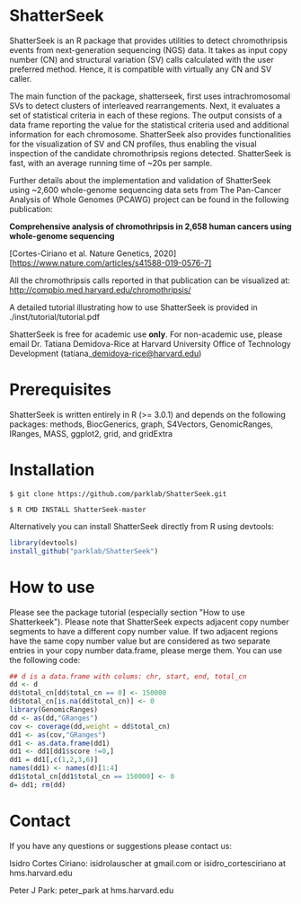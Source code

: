 # ShatterSeek 

ShatterSeek is an R package that provides utilities to detect chromothripsis events from 
next-generation sequencing (NGS) data.
It takes as input copy number (CN) and structural variation (SV) calls calculated
with the user preferred method. 
Hence, it is compatible with virtually any CN and SV caller.

The main function of the package, shatterseek,
first uses intrachromosomal SVs to detect clusters of interleaved
rearrangements.
Next, it evaluates a set of statistical criteria in each of these regions.
The output consists of a data frame reporting the value for the statistical criteria used 
and additional information for each chromosome.
ShatterSeek also provides functionalities for the visualization of SV and CN profiles,
thus enabling the visual inspection of the candidate chromothripsis regions detected.
ShatterSeek is fast, with an average running time of ~20s per sample.


Further details about the implementation and validation of ShatterSeek
using ~2,600 whole-genome sequencing data sets from The Pan-Cancer Analysis of Whole Genomes (PCAWG) project
can be found in the following publication:

**Comprehensive analysis of chromothripsis in 2,658 human cancers using whole-genome sequencing**

[Cortes-Ciriano et al. Nature Genetics, 2020][https://www.nature.com/articles/s41588-019-0576-7]

All the chromothripsis calls reported in that publication can be visualized at: http://compbio.med.harvard.edu/chromothripsis/

A detailed tutorial illustrating how to use ShatterSeek is provided in ./inst/tutorial/tutorial.pdf

ShatterSeek is free for academic use **only**. For non-academic use, please email Dr. Tatiana Demidova-Rice at Harvard University Office of Technology Development (tatiana\_demidova-rice@harvard.edu)

# Prerequisites

ShatterSeek is written entirely in R (>= 3.0.1) and depends on the following packages:
methods, BiocGenerics, graph, S4Vectors, GenomicRanges, IRanges, MASS, ggplot2, grid, and gridExtra

# Installation
`$ git clone https://github.com/parklab/ShatterSeek.git`

`$ R CMD INSTALL ShatterSeek-master`

Alternatively you can install ShatterSeek directly from R using devtools:
```R
library(devtools)
install_github("parklab/ShatterSeek")
```

# How to use
Please see the package tutorial (especially section "How to use Shatterkeek").
Please note that ShatterSeek expects adjacent copy number segments to have a different copy number value. 
If two adjacent regions have the same copy number value but are considered as two separate entries in your copy number
data.frame, please merge them. You can use the following code:

```R
## d is a data.frame with colums: chr, start, end, total_cn
dd <- d
dd$total_cn[dd$total_cn == 0] <- 150000
dd$total_cn[is.na(dd$total_cn)] <- 0
library(GenomicRanges)
dd <- as(dd,"GRanges")
cov <- coverage(dd,weight = dd$total_cn)
dd1 <- as(cov,"GRanges")
dd1 <- as.data.frame(dd1)
dd1 <- dd1[dd1$score !=0,]
dd1 = dd1[,c(1,2,3,6)]
names(dd1) <- names(d)[1:4]
dd1$total_cn[dd1$total_cn == 150000] <- 0
d= dd1; rm(dd)
```

# Contact
If you have any questions or suggestions please contact us:

Isidro Cortes Ciriano: isidrolauscher at gmail.com or isidro_cortesciriano at hms.harvard.edu

Peter J Park: peter_park at hms.harvard.edu

